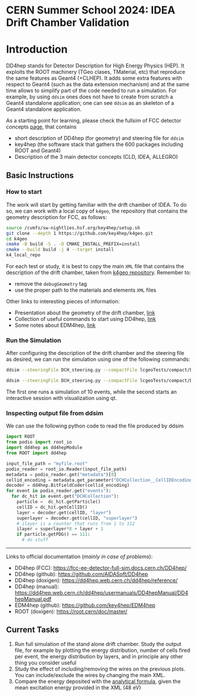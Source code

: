 # CERN Summer School 2024: IDEA Drift Chamber Validation


# Introduction
DD4hep stands for Detector Description for High Energy Physics (HEP). It exploits the ROOT machinery (TGeo clases, TMaterial, etc) that reproduce the same features as Geant4 (+CLHEP). It adds some extra features with respect to Geant4 (such as the data extension mechanism) and at the same time allows to simplify part of the code needed to run a simulation. For example, by using `ddsim` ones does not have to create from scratch a Geant4 standalone application; one can see `ddsim` as an skeleton of a Geant4 standalone application.

As a starting point for learning, please check the fullsim of FCC detector concepts [page](https://fcc-ee-detector-full-sim.docs.cern.ch), that contains
- short description of DD4hep (for geometry) and steering file for `ddsim`
- key4hep (the software stack that gathers the 600 packages including ROOT and Geant4)
- Description of the 3 main detector concepts (CLD, IDEA, ALLEGRO)

## Basic Instructions

### How to start

The work will start by getting familiar with the drift chamber of IDEA. To do so, we can work with a local copy of `k4geo`, the repository that contains the geometry description for FCC, as follows:

```bash
source /cvmfs/sw-nightlies.hsf.org/key4hep/setup.sh
git clone --depth 1 https://github.com/key4hep/k4geo.git
cd k4geo
cmake -B build -S . -D CMAKE_INSTALL_PREFIX=install
cmake --build build -j 4 --target install
k4_local_repo
```

For each test or study, it is best to copy the main `XML` file that contains the description of the drift chamber, taken from [k4geo repository](https://github.com/key4hep/k4geo/blob/main/lcgeoTests/compact/DCH_standalone_o1_v02.xml). Remember to:
* remove the `debugGeometry` tag
* use the proper path to the materials and elements `XML` files

Other links to interesting pieces of information:
* Presentation about the geometry of the drift chamber, [link](https://indico.cern.ch/event/1402578/)
* Collection of useful commands to start using DD4hep, [link](https://github.com/atolosadelgado/ARC_detector)
* Some notes about EDM4hep, [link](https://indico.cern.ch/event/1307378/contributions/5729652/attachments/2789482/4864493/fccphysweek24_atd_240130.pdf#page=11)

### Run the Simulation
After configuring the description of the drift chamber and the steering file as desired, we can run the simulation using one of the following commands:
```bash
ddsim --steeringFile DCH_steering.py --compactFile lcgeoTests/compact/DCH_standalone_o1_v02.xml -N 10
```
```bash
ddsim --steeringFile DCH_steering.py --compactFile lcgeoTests/compact/DCH_standalone_o1_v02.xml --runType qt --macroFile example/vis.mac
```
The first one runs a simulation of 10 events, while the second starts an interactive session with visualization using qt.

### Inspecting output file from ddsim

We can use the following python code to read the file produced by ddsim

```python
import ROOT
from podio import root_io
import dd4hep as dd4hepModule
from ROOT import dd4hep

input_file_path = "myfile.root"
podio_reader = root_io.Reader(input_file_path)
metadata = podio_reader.get("metadata")[0]
cellid_encoding = metadata.get_parameter("DCHCollection__CellIDEncoding")
decoder = dd4hep.BitFieldCoder(cellid_encoding)
for event in podio_reader.get("events"):
  for dc_hit in event.get("DCHCollection"):
    particle =  dc_hit.getParticle()
    cellID = dc_hit.getCellID()
    layer = decoder.get(cellID, "layer")
    superlayer = decoder.get(cellID, "superlayer")
    # ilayer is a counter that runs from 1 to 112
    ilayer = superlayer*8 + layer + 1
    if particle.getPDG() == 111:
      # do stuff
```

----


Links to official documentation (*mainly in case of problems*):
* DD4hep (FCC): https://fcc-ee-detector-full-sim.docs.cern.ch/DD4hep/
* DD4hep (github): https://github.com/AIDASoft/DD4hep
* DD4hep (doxigen): https://dd4hep.web.cern.ch/dd4hep/reference/
* DD4hep (manual): https://dd4hep.web.cern.ch/dd4hep/usermanuals/DD4hepManual/DD4hepManual.pdf
* EDM4hep (github): https://github.com/key4hep/EDM4hep
* ROOT (doxigen): https://root.cern/doc/master/

## Current Tasks

1. Run full simulation of the stand alone drift chamber. Study the output file, for example by plotting the energy distribution, number of cells fired per event, the energy distribution by layers, and in principle any other thing you consider useful 
2. Study the effect of including/removing the wires on the previous plots. You can include/exclude the wires by changing the main XML.
3. Compare the energy deposited with the [analytical formula](https://en.wikipedia.org/wiki/Bethe_formula#The_mean_excitation_energy), given the mean excitation energy provided in the XML (48 eV)


